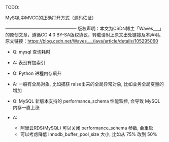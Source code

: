 

TODO:

MySQL中MVCC的正确打开方式（源码佐证）

————————————————
版权声明：本文为CSDN博主「Waves___」的原创文章，遵循CC 4.0 BY-SA版权协议，转载请附上原文出处链接及本声明。
原文链接：https://blog.csdn.net/Waves___/java/article/details/105295060


- Q: mysql 查询耗时
- A: 表没有加索引

- Q: Python 进程内存飙升
- A: 一般有全局对象, 比如捕获 raise出来的全局异常对象, 比如业务全局变量的增加

- Q: MySQL 新版本支持的 performance_schema 性能监控, 会导致 MySQL 内存一直上涨
- A: 
    - 阿里云RDS(MySQL) 可以关闭 performance_schema 参数, 会重启
    - 可以考虑降低 innodb_buffer_pool_size 大小, 比如从 75% 改到 50%





